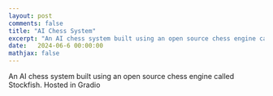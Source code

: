 ```yaml
---
layout: post
comments: false
title: "AI Chess System"
excerpt: "An AI chess system built using an open source chess engine called Stockfish. Hosted in Gradio."
date:   2024-06-6 00:00:00
mathjax: false
---
```


An AI chess system built using an open source chess engine called Stockfish. Hosted in Gradio